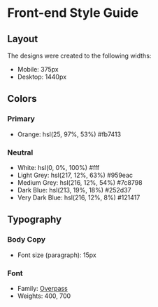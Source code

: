 # Front-end Style Guide

## Layout

The designs were created to the following widths:

- Mobile: 375px
- Desktop: 1440px

## Colors

### Primary

- Orange: hsl(25, 97%, 53%)           #fb7413

### Neutral

- White: hsl(0, 0%, 100%)              #fff
- Light Grey: hsl(217, 12%, 63%)       #959eac
- Medium Grey: hsl(216, 12%, 54%)      #7c8798
- Dark Blue: hsl(213, 19%, 18%)        #252d37
- Very Dark Blue: hsl(216, 12%, 8%)    #121417

## Typography

### Body Copy

- Font size (paragraph): 15px

### Font

- Family: [Overpass](https://fonts.google.com/specimen/Overpass)
- Weights: 400, 700
